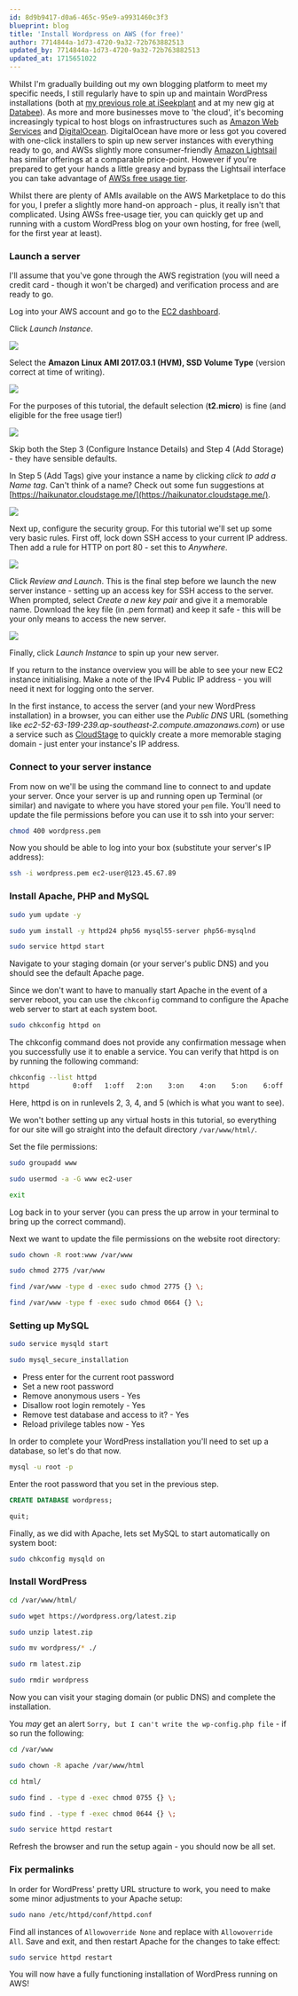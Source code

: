 ```yaml
---
id: 8d9b9417-d0a6-465c-95e9-a9931460c3f3
blueprint: blog
title: 'Install Wordpress on AWS (for free)'
author: 7714844a-1d73-4720-9a32-72b763882513
updated_by: 7714844a-1d73-4720-9a32-72b763882513
updated_at: 1715651022
---
```

Whilst I'm gradually building out my own blogging platform to meet my specific needs, I still regularly have to spin up and maintain WordPress installations (both at [my previous role at iSeekplant](https://www.iseekplant.com.au/blog) and at my new gig at [Databee](https://databee.com.au)).  As more and more businesses move to 'the cloud', it's becoming increasingly typical to host blogs on infrastructures such as [Amazon Web Services](https://aws.amazon.com) and [DigitalOcean](https://www.digitalocean.com/).  DigitalOcean have more or less got you covered with one-click installers to spin up new server instances with everything ready to go, and AWSs slightly more consumer-friendly [Amazon Lightsail](https://amazonlightsail.com/) has similar offerings at a comparable price-point.  However if you're prepared to get your hands a little greasy and bypass the Lightsail interface you can take advantage of [AWSs free usage tier](https://aws.amazon.com/free/).

Whilst there are plenty of AMIs available on the AWS Marketplace to do this for you, I prefer a slightly more hand-on approach - plus, it really isn't that complicated.  Using AWSs free-usage tier, you can quickly get up and running with a custom WordPress blog on your own hosting, for free (well, for the first year at least).

### Launch a server

I'll assume that you've gone through the AWS registration (you will need a credit card - though it won't be charged) and verification process and are ready to go.

Log into your AWS account and go to the [EC2 dashboard](https://ap-southeast-2.console.aws.amazon.com/ec2/v2/home?region=ap-southeast-2#).

Click _Launch Instance_.

![](/assets/images/aws/wordpress/1.png)

Select the **Amazon Linux AMI 2017.03.1 (HVM), SSD Volume Type** (version correct at time of writing).

![](/assets/images/aws/wordpress/2.png)

For the purposes of this tutorial, the default selection (**t2.micro**) is fine (and eligible for the free usage tier!)

![](/assets/images/aws/wordpress/3.png)

Skip both the Step 3 (Configure Instance Details) and Step 4 (Add Storage) - they have sensible defaults.

In Step 5 (Add Tags) give your instance a name by clicking _click to add a Name tag_. Can't think of a name? Check out some fun suggestions at [https://haikunator.cloudstage.me/](https://haikunator.cloudstage.me/).

![](/assets/images/aws/wordpress/4.png)

Next up, configure the security group.  For this tutorial we'll set up some very basic rules.  First off, lock down SSH access to your current IP address.  Then add a rule for HTTP on port 80 - set this to _Anywhere_.

![](/assets/images/aws/wordpress/5.png)

Click _Review and Launch_.  This is the final step before we launch the new server instance - setting up an access key for SSH access to the server.  When prompted, select _Create a new key pair_ and give it a memorable name.  Download the key file (in .pem format) and keep it safe - this will be your only means to access the new server.

![](/assets/images/aws/wordpress/6.png)

Finally, click _Launch Instance_ to spin up your new server.

If you return to the instance overview you will be able to see your new EC2 instance initialising.  Make a note of the IPv4 Public IP address - you will need it next for logging onto the server.

In the first instance, to access the server (and your new WordPress installation) in a browser, you can either use the _Public DNS_ URL (something like _ec2-52-63-199-239.ap-southeast-2.compute.amazonaws.com_) or use a service such as [CloudStage](/cloudstage) to quickly create a more memorable staging domain - just enter your instance's IP address.

### Connect to your server instance

From now on we'll be using the command line to connect to and update your server.  Once your server is up and running open up Terminal (or similar) and navigate to where you have stored your `pem` file.  You'll need to update the file permissions before you can use it to ssh into your server:

```bash
chmod 400 wordpress.pem
```

Now you should be able to log into your box (substitute your server's IP address):

```bash
ssh -i wordpress.pem ec2-user@123.45.67.89
```

### Install Apache, PHP and MySQL

```bash
sudo yum update -y
```
```bash
sudo yum install -y httpd24 php56 mysql55-server php56-mysqlnd
```
```bash
sudo service httpd start
```

Navigate to your staging domain (or your server's public DNS) and you should see the default Apache page.

Since we don't want to have to manually start Apache in the event of a server reboot, you can use the `chkconfig` command to configure the Apache web server to start at each system boot.

```bash
sudo chkconfig httpd on
```

The chkconfig command does not provide any confirmation message when you successfully use it to enable a service. You can verify that httpd is on by running the following command:

```bash
chkconfig --list httpd
httpd           0:off   1:off   2:on    3:on    4:on    5:on    6:off
```

Here, httpd is on in runlevels 2, 3, 4, and 5 (which is what you want to see).

We won't bother setting up any virtual hosts in this tutorial, so everything for our site will go straight into the default directory `/var/www/html/`.

Set the file permissions:

```bash
sudo groupadd www
```
```bash
sudo usermod -a -G www ec2-user
```
```bash
exit
```
Log back in to your server (you can press the up arrow in your terminal to bring up the correct command).

Next we want to update the file permissions on the website root directory:

```bash
sudo chown -R root:www /var/www
```
```bash
sudo chmod 2775 /var/www
```
```bash
find /var/www -type d -exec sudo chmod 2775 {} \;
```
```bash
find /var/www -type f -exec sudo chmod 0664 {} \;
```

### Setting up MySQL

```bash
sudo service mysqld start
```
```bash
sudo mysql_secure_installation
```

* Press enter for the current root password
* Set a new root password
* Remove anonymous users - Yes
* Disallow root login remotely - Yes
* Remove test database and access to it? - Yes
* Reload privilege tables now - Yes

In order to complete your WordPress installation you'll need to set up a database, so let's do that now.

```bash
mysql -u root -p
```

Enter the root password that you set in the previous step.

```sql
CREATE DATABASE wordpress;
```
```sql
quit;
```

Finally, as we did with Apache, lets set MySQL to start automatically on system boot:

```bash
sudo chkconfig mysqld on
```

### Install WordPress

```bash
cd /var/www/html/
```
```bash
sudo wget https://wordpress.org/latest.zip
```
```bash
sudo unzip latest.zip
```
```bash
sudo mv wordpress/* ./
```
```bash
sudo rm latest.zip
```
```bash
sudo rmdir wordpress
```

Now you can visit your staging domain (or public DNS) and complete the installation.

You _may_ get an alert `Sorry, but I can't write the wp-config.php file` - if so run the following:

```bash
cd /var/www
```
```bash
sudo chown -R apache /var/www/html
```
```bash
cd html/
```
```bash
sudo find . -type d -exec chmod 0755 {} \;
```
```bash
sudo find . -type f -exec chmod 0644 {} \;
```
```bash
sudo service httpd restart
```

Refresh the browser and run the setup again - you should now be all set.

### Fix permalinks

In order for WordPress' pretty URL structure to work, you need to make some minor adjustments to your Apache setup:

```bash
sudo nano /etc/httpd/conf/httpd.conf
```

Find all instances of `Allowoverride None` and replace with `Allowoverride All`.  Save and exit, and then restart Apache for the changes to take effect:

```bash
sudo service httpd restart
```

You will now have a fully functioning installation of WordPress running on AWS!
